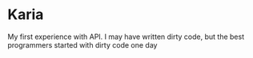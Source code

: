 # Karia

My first experience with API.
I may have written dirty code, but the best programmers started with dirty code one day
